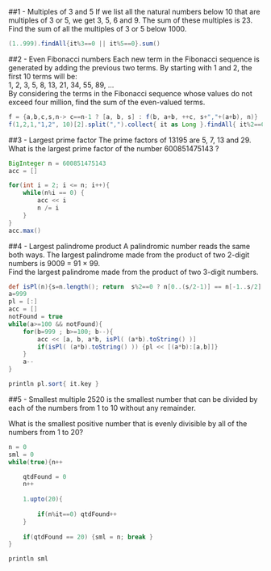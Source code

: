 ##1 - Multiples of 3 and 5
If we list all the natural numbers below 10 that are multiples of 3 or 5, we get 3, 5, 6 and 9. The sum of these multiples is 23. Find the sum of all the multiples of 3 or 5 below 1000.

```groovy
(1..999).findAll{it%3==0 || it%5==0}.sum()
```
##2 - Even Fibonacci numbers
Each new term in the Fibonacci sequence is generated by adding the previous two terms. By starting with 1 and 2, the first 10 terms will be:</br>
1, 2, 3, 5, 8, 13, 21, 34, 55, 89, ...</br>
By considering the terms in the Fibonacci sequence whose values do not exceed four million, find the sum of the even-valued terms.
```groovy
f = {a,b,c,s,n-> c==n-1 ? [a, b, s] : f(b, a+b, ++c, s+","+(a+b), n)}
f(1,2,1,"1,2", 10)[2].split(",").collect{ it as Long }.findAll{ it%2==0 }.sum()
```
##3 - Largest prime factor
The prime factors of 13195 are 5, 7, 13 and 29.<br/>
What is the largest prime factor of the number 600851475143 ?
```groovy
BigInteger n = 600851475143
acc = []

for(int i = 2; i <= n; i++){
    while(n%i == 0) {
        acc << i
        n /= i
    }
}
acc.max()
```

##4 - Largest palindrome product
A palindromic number reads the same both ways. The largest palindrome made from the product of two 2-digit numbers is 9009 = 91 × 99.<br/>
Find the largest palindrome made from the product of two 3-digit numbers.
```groovy
def isPl(n){s=n.length(); return  s%2==0 ? n[0..(s/2-1)] == n[-1..s/2] : n[0..(s/2-1)] == n[-1..s/2+1]   }
a=999
pl = [:]
acc = []
notFound = true
while(a>=100 && notFound){
    for(b=999 ; b>=100; b--){
        acc << [a, b, a*b, isPl( (a*b).toString() )]
        if(isPl( (a*b).toString() )) {pl << [(a*b):[a,b]]}
    }
    a--
}

println pl.sort{ it.key }
```

##5 - Smallest multiple
2520 is the smallest number that can be divided by each of the numbers from 1 to 10 without any remainder.<br/>

What is the smallest positive number that is evenly divisible by all of the numbers from 1 to 20?
```groovy
n = 0
sml = 0
while(true){n++

    qtdFound = 0
    n++
    
    1.upto(20){
            
        if(n%it==0) qtdFound++   
    }
    
    if(qtdFound == 20) {sml = n; break }
}

println sml
```

